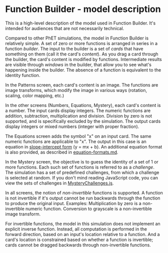 # Function Builder - model description

This is a high-level description of the model used in Function Builder. It's intended for audiences
that are not necessarily technical.

Compared to other PhET simulations, the model in Function Builder is relatively simple.
A set of zero or more functions is arranged in series in a function *builder*.
The input to the builder is a set of *cards* that have something on them (call it the card's *content*).
As you drag a card through the builder, the card's content is modified by functions.
Intermediate results are visible through *windows* in the builder, that allow you to see what's happening
inside the builder.  The absence of a function is equivalent to the identity function.

In the Patterns screen, each card's content is an image. The functions are image transforms,
which modify the image in various ways (rotation, scaling, color mapping, etc.)

In the other screens (Numbers, Equations, Mystery), each card's content is a number. The input cards display
integers. The numeric functions are addition, subtraction, multiplication and division.  Division by zero is not
supported, and is specifically excluded by the simulation. The output cards display integers or mixed numbers
(integer with proper fraction).

The Equations screen adds the symbol "x" on an input card.  The same numeric functions are applicable to "x".
The output in this case is an equation in
[slope-intercept form](https://en.wikipedia.org/wiki/Linear_equation#Slope.E2.80.93intercept_form)
(y = mx + b). An additional equation format is also provided, as described in
[equation-formats.md](https://github.com/phetsims/function-builder/blob/master/doc/equation-formats.md).

In the Mystery screen, the objective is to guess the identity of a set of 1 or more functions. Each such
set of functions is referred to as a *challenge*.  The simulation has a set of predefined challenges, from
which a challenge is selected at random. If you don't mind reading JavaScript code, you can view the sets
of challenges in
[MysteryChallenges.js](https://github.com/phetsims/function-builder/blob/master/js/mystery/model/MysteryChallenges.js).

In all screens, the notion of *non-invertible* functions is supported. A function is not invertible if it's output
cannot be run backwards through the function to produce the original input. Examples: Multiplication by zero is a
non-invertible numeric function. Conversion to grayscale is a non-invertible image transform.

For invertible functions, the model in this simulation does not implement an explicit inverse function.
Instead, all computation is performed in the forward direction, based on an input's location relative
to a function. And a card's location is constrained based on whether a function is invertible; cards cannot be
dragged backwards through non-invertible functions.
